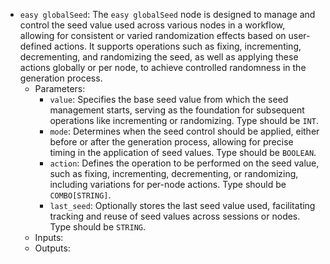 - `easy globalSeed`: The `easy globalSeed` node is designed to manage and control the seed value used across various nodes in a workflow, allowing for consistent or varied randomization effects based on user-defined actions. It supports operations such as fixing, incrementing, decrementing, and randomizing the seed, as well as applying these actions globally or per node, to achieve controlled randomness in the generation process.
    - Parameters:
        - `value`: Specifies the base seed value from which the seed management starts, serving as the foundation for subsequent operations like incrementing or randomizing. Type should be `INT`.
        - `mode`: Determines when the seed control should be applied, either before or after the generation process, allowing for precise timing in the application of seed values. Type should be `BOOLEAN`.
        - `action`: Defines the operation to be performed on the seed value, such as fixing, incrementing, decrementing, or randomizing, including variations for per-node actions. Type should be `COMBO[STRING]`.
        - `last_seed`: Optionally stores the last seed value used, facilitating tracking and reuse of seed values across sessions or nodes. Type should be `STRING`.
    - Inputs:
    - Outputs:
